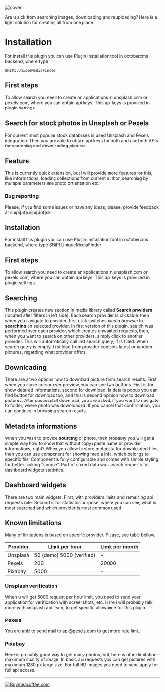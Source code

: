 ![cover](https://www.snipi.sk/storage/app/media/projekty/pluginy/cover.jpg)

Are u sick from searching images, downloading and reuploading? Here is a light solution for creating all from one place.

# Installation
For install this plugin you can use Plugin installation tool in octobercms backend, where type 
```
SNiPI.UniqueMediaFinder
```
## First steps
To allow search you need to create an applications in unsplash.com or pexels.com, where you can obtain api keys. This api keys is provided in plugin settings.

## Search for stock photos in Unsplash or Pexels
For current most popular stock databases is used Unsplash and Pexels integration. Then you are able to obtain api keys for both and use both APIs for searching and downloading pictures.

## Feature
This is currently quick extension, but i will provide more features for this, like informations, loading collections from current author, searching by multiple parameters like photo ortientation etc.

### Bug reporting
Please, if you find some issues or have any ideas, please, provide feedback at snipi[at]snipi[dot]sk

## Installation
For install this plugin you can use Plugin installation tool in octobercms backend, where type SNiPI.UniqueMediaFinder

## First steps
To allow search you need to create an applications in unsplash.com or pexels.com, where you can obtain api keys. This api keys is provided in plugin settings.

## Searching
This plugin creates new section in media library called **Search providers** (located after filters in left side). Each search provider is clickable, then when you navigate to provider,
first click switches *media browser* to **searching** on selected provider. In first version of this plugin, search was performed over each provider, which creates unwanted requests, then,
when you want to search on other providers, simply click to another provider. This will automatically call last search query, if is filled. When search query is empty, first load from provider contains latest or random pictures, regarding what provider offers.

## Downloading
There are a two options how to download picture from search results. First, when you move cursor over preview, you can see two buttons. First is for show detailed informations, second for download. In details popup you can find button for download too, and this is second opinion how to download pictures. After successfull download, you are asked, if you want to navigate to folder, where photo was downloaded. If you cancel that confirmation, you can continue in browsing search results.

## Metadata informations
When you wish to provide **sourcing** of photo, then probably you will get a simple way how to show that without copy+paste name or provider informations, right? When you allow to store metadata for downloaded files, then you can use component for showing media info, which belongs to specific file. Component is fully configurable and comes with simple styling for better looking "source". Part of stored data was search requests for dashboard widgets statistics. 

## Dashboard widgets
There are two main widgets. First, with providers limits and remaining api requests rate. Second is for statistics purpose, where you can see, what is most searched and which provider is most common used.

## Known limitations
Many of limitations is based on specific provider. Please, see table bellow.

Provider | Limit per hour | Limit per month
------------|--------------------|--------------
Unsplash | 50 (demo) 5000 (verified) | -
Pexels | 200 | 20000 
Pixabay | 5000 | -

### Unsplash verification
When u will get 5000 request per hour limit, you need to send your application for verification with screenshots, etc. Here i will probably talk more with unsplash api team, to get specific allowance for this plugin.

### Pexels
You are able to send mail to api@pexels.com to get more rate limit.

### Pixabay
Here is probably good way to get many photos, but, here is other limitation - maximum quality of image. In basic api requests you can get pictures with maximum 1280 px large size. For full HD images you need to send apply for full api access.

---

[![Buymeacoffee.com](https://www.snipi.sk/storage/app/media/bmc-full-logo-no-background.png)](https://www.buymeacoffee.com/snipiba)